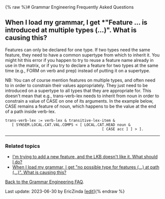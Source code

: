 {% raw %}# Grammar Engineering Frequently Asked Questions

## When I load my grammar, I get \*"Feature ... is introduced at multiple types (...)". What is causing this?

Features can only be declared for one type. If two types need the same
feature, they need to have a common supertype from which to inherit it.
You might hit this error if you happen to try to reuse a feature name
already in use in the matrix, or if you try to declare a feature for two
types at the same time (e.g., FORM on verb and prep) instead of putting
it on a supertype.

NB: You can of course mention features on multiple types, and often need
to in order to constrain their values appropriately. They just need to
be introduced on a supertype to all types that they are appropriate for.
This doesn't mean that e.g., trans-verb-lex needs to inherit from noun
in order to constrain a value of CASE on one of its arguments. In the
example below, CASE remains a feature of noun, which happens to be the
value at the end of a path inside verb-lex.

    trans-verb-lex := verb-lex & transitive-lex-item &
       [ SYNSEM.LOCAL.CAT.VAL.COMPS < [ LOCAL.CAT.HEAD noun &
                                                [ CASE acc ] ] > ].

* * *

### Related topics

- [I'm trying to add a new feature, and the LKB doesn't like it. What
should I do?](https://delph-in.github.io/docs/matrix/GeFaqNewFeature)
- [When I load my grammar, I get "no possible type for features (...)
at path (...)". What is causing this?](https://delph-in.github.io/docs/matrix/GeFaqNoPossibleType)

[Back to the Grammar Engineering FAQ](https://delph-in.github.io/docs/matrix/GrammarEngineeringFAQ).

Last update: 2023-06-30 by EricZinda [[edit](https://github.com/delph-in/docs/wiki/GeFaqFeatureMultiType/_edit)]{% endraw %}